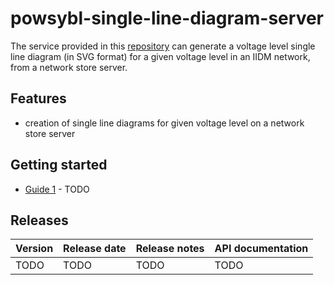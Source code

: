 # powsybl-single-line-diagram-server
The service provided in this [repository](https://github.com/powsybl/powsybl-single-line-diagram-server) can generate a voltage level single line diagram (in SVG format) for a given voltage level in an IIDM network, from a network store server.

## Features

- creation of single line diagrams for given voltage level on a network store server

## Getting started

- [Guide 1]() - TODO

## Releases

| Version | Release date | Release notes | API documentation |
| ------- | ------------ | ------------- | ----------------- |
| TODO | TODO | TODO | TODO |
